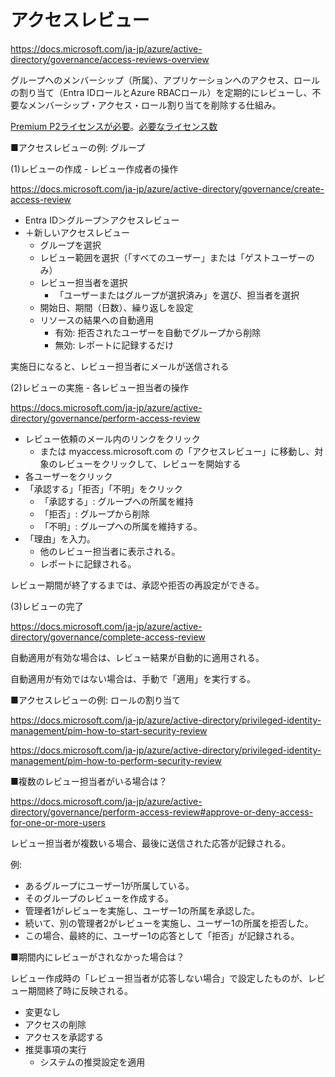 # アクセスレビュー

https://docs.microsoft.com/ja-jp/azure/active-directory/governance/access-reviews-overview

グループへのメンバーシップ（所属）、アプリケーションへのアクセス、ロールの割り当て（Entra IDロールとAzure RBACロール）を定期的にレビューし、不要なメンバーシップ・アクセス・ロール割り当てを削除する仕組み。

[Premium P2ライセンスが必要](https://docs.microsoft.com/ja-jp/azure/active-directory/governance/access-reviews-overview#license-requirements)。[必要なライセンス数](https://docs.microsoft.com/ja-jp/azure/active-directory/governance/access-reviews-overview#how-many-licenses-must-you-have)

■アクセスレビューの例: グループ

(1)レビューの作成 - レビュー作成者の操作

https://docs.microsoft.com/ja-jp/azure/active-directory/governance/create-access-review

- Entra ID＞グループ＞アクセスレビュー
- ＋新しいアクセスレビュー
  - グループを選択
  - レビュー範囲を選択（「すべてのユーザー」または「ゲストユーザーのみ）
  - レビュー担当者を選択
    - 「ユーザーまたはグループが選択済み」を選び、担当者を選択
  - 開始日、期間（日数）、繰り返しを設定
  - リソースの結果への自動適用
    - 有効: 拒否されたユーザーを自動でグループから削除
    - 無効: レポートに記録するだけ

実施日になると、レビュー担当者にメールが送信される

(2)レビューの実施 - 各レビュー担当者の操作

https://docs.microsoft.com/ja-jp/azure/active-directory/governance/perform-access-review

- レビュー依頼のメール内のリンクをクリック
  - または myaccess.microsoft.com の「アクセスレビュー」に移動し、対象のレビューをクリックして、レビューを開始する
- 各ユーザーをクリック
- 「承認する」「拒否」「不明」をクリック
  - 「承認する」: グループへの所属を維持
  - 「拒否」: グループから削除
  - 「不明」: グループへの所属を維持する。
- 「理由」を入力。
  - 他のレビュー担当者に表示される。
  - レポートに記録される。

レビュー期間が終了するまでは、承認や拒否の再設定ができる。

(3)レビューの完了

https://docs.microsoft.com/ja-jp/azure/active-directory/governance/complete-access-review

自動適用が有効な場合は、レビュー結果が自動的に適用される。

自動適用が有効ではない場合は、手動で「適用」を実行する。

■アクセスレビューの例: ロールの割り当て

https://docs.microsoft.com/ja-jp/azure/active-directory/privileged-identity-management/pim-how-to-start-security-review

https://docs.microsoft.com/ja-jp/azure/active-directory/privileged-identity-management/pim-how-to-perform-security-review


■複数のレビュー担当者がいる場合は？

https://docs.microsoft.com/ja-jp/azure/active-directory/governance/perform-access-review#approve-or-deny-access-for-one-or-more-users

レビュー担当者が複数いる場合、最後に送信された応答が記録される。

例:
- あるグループにユーザー1が所属している。
- そのグループのレビューを作成する。
- 管理者1がレビューを実施し、ユーザー1の所属を承認した。
- 続いて、別の管理者2がレビューを実施し、ユーザー1の所属を拒否した。
- この場合、最終的に、ユーザー1の応答として「拒否」が記録される。

■期間内にレビューがされなかった場合は？

レビュー作成時の「レビュー担当者が応答しない場合」で設定したものが、レビュー期間終了時に反映される。

- 変更なし
- アクセスの削除
- アクセスを承認する
- 推奨事項の実行
  - システムの推奨設定を適用

